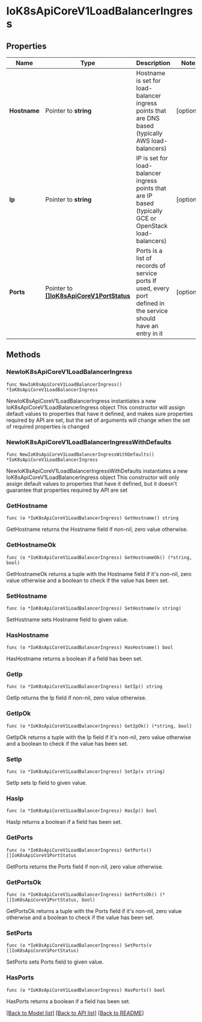# IoK8sApiCoreV1LoadBalancerIngress

## Properties

Name | Type | Description | Notes
------------ | ------------- | ------------- | -------------
**Hostname** | Pointer to **string** | Hostname is set for load-balancer ingress points that are DNS based (typically AWS load-balancers) | [optional] 
**Ip** | Pointer to **string** | IP is set for load-balancer ingress points that are IP based (typically GCE or OpenStack load-balancers) | [optional] 
**Ports** | Pointer to [**[]IoK8sApiCoreV1PortStatus**](IoK8sApiCoreV1PortStatus.md) | Ports is a list of records of service ports If used, every port defined in the service should have an entry in it | [optional] 

## Methods

### NewIoK8sApiCoreV1LoadBalancerIngress

`func NewIoK8sApiCoreV1LoadBalancerIngress() *IoK8sApiCoreV1LoadBalancerIngress`

NewIoK8sApiCoreV1LoadBalancerIngress instantiates a new IoK8sApiCoreV1LoadBalancerIngress object
This constructor will assign default values to properties that have it defined,
and makes sure properties required by API are set, but the set of arguments
will change when the set of required properties is changed

### NewIoK8sApiCoreV1LoadBalancerIngressWithDefaults

`func NewIoK8sApiCoreV1LoadBalancerIngressWithDefaults() *IoK8sApiCoreV1LoadBalancerIngress`

NewIoK8sApiCoreV1LoadBalancerIngressWithDefaults instantiates a new IoK8sApiCoreV1LoadBalancerIngress object
This constructor will only assign default values to properties that have it defined,
but it doesn't guarantee that properties required by API are set

### GetHostname

`func (o *IoK8sApiCoreV1LoadBalancerIngress) GetHostname() string`

GetHostname returns the Hostname field if non-nil, zero value otherwise.

### GetHostnameOk

`func (o *IoK8sApiCoreV1LoadBalancerIngress) GetHostnameOk() (*string, bool)`

GetHostnameOk returns a tuple with the Hostname field if it's non-nil, zero value otherwise
and a boolean to check if the value has been set.

### SetHostname

`func (o *IoK8sApiCoreV1LoadBalancerIngress) SetHostname(v string)`

SetHostname sets Hostname field to given value.

### HasHostname

`func (o *IoK8sApiCoreV1LoadBalancerIngress) HasHostname() bool`

HasHostname returns a boolean if a field has been set.

### GetIp

`func (o *IoK8sApiCoreV1LoadBalancerIngress) GetIp() string`

GetIp returns the Ip field if non-nil, zero value otherwise.

### GetIpOk

`func (o *IoK8sApiCoreV1LoadBalancerIngress) GetIpOk() (*string, bool)`

GetIpOk returns a tuple with the Ip field if it's non-nil, zero value otherwise
and a boolean to check if the value has been set.

### SetIp

`func (o *IoK8sApiCoreV1LoadBalancerIngress) SetIp(v string)`

SetIp sets Ip field to given value.

### HasIp

`func (o *IoK8sApiCoreV1LoadBalancerIngress) HasIp() bool`

HasIp returns a boolean if a field has been set.

### GetPorts

`func (o *IoK8sApiCoreV1LoadBalancerIngress) GetPorts() []IoK8sApiCoreV1PortStatus`

GetPorts returns the Ports field if non-nil, zero value otherwise.

### GetPortsOk

`func (o *IoK8sApiCoreV1LoadBalancerIngress) GetPortsOk() (*[]IoK8sApiCoreV1PortStatus, bool)`

GetPortsOk returns a tuple with the Ports field if it's non-nil, zero value otherwise
and a boolean to check if the value has been set.

### SetPorts

`func (o *IoK8sApiCoreV1LoadBalancerIngress) SetPorts(v []IoK8sApiCoreV1PortStatus)`

SetPorts sets Ports field to given value.

### HasPorts

`func (o *IoK8sApiCoreV1LoadBalancerIngress) HasPorts() bool`

HasPorts returns a boolean if a field has been set.


[[Back to Model list]](../README.md#documentation-for-models) [[Back to API list]](../README.md#documentation-for-api-endpoints) [[Back to README]](../README.md)


